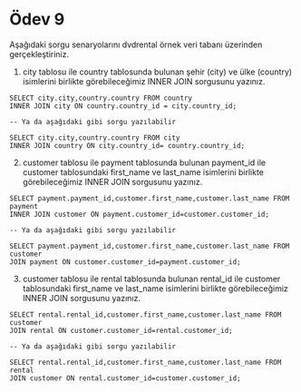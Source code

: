 # Ödev 9

Aşağıdaki sorgu senaryolarını dvdrental örnek veri tabanı üzerinden gerçekleştiriniz.

1. city tablosu ile country tablosunda bulunan şehir (city) ve ülke (country) isimlerini birlikte görebileceğimiz INNER JOIN sorgusunu yazınız.

```
SELECT city.city,country.country FROM country
INNER JOIN city ON country.country_id = city.country_id;

-- Ya da aşağıdaki gibi sorgu yazılabilir

SELECT city.city,country.country FROM city
INNER JOIN country ON city.country_id= country.country_id;
```

2. customer tablosu ile payment tablosunda bulunan payment_id ile customer tablosundaki first_name ve last_name isimlerini birlikte görebileceğimiz INNER JOIN sorgusunu yazınız.

```
SELECT payment.payment_id,customer.first_name,customer.last_name FROM payment
INNER JOIN customer ON payment.customer_id=customer.customer_id;

-- Ya da aşağıdaki gibi sorgu yazılabilir

SELECT payment.payment_id,customer.first_name,customer.last_name FROM customer
JOIN payment ON customer.customer_id=payment.customer_id;
```

3. customer tablosu ile rental tablosunda bulunan rental_id ile customer tablosundaki first_name ve last_name isimlerini birlikte görebileceğimiz INNER JOIN sorgusunu yazınız.

```
SELECT rental.rental_id,customer.first_name,customer.last_name FROM customer
JOIN rental ON customer.customer_id=rental.customer_id;

-- Ya da aşağıdaki gibi sorgu yazılabilir

SELECT rental.rental_id,customer.first_name,customer.last_name FROM rental
JOIN customer ON rental.customer_id=customer.customer_id;
```
